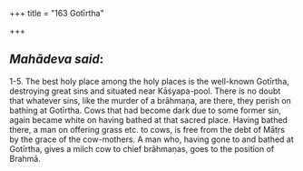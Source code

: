 +++
title = "163 Gotīrtha"

+++
 

## *Mahādeva said*:

1-5. The best holy place among the holy places is the well-known Gotīrtha, destroying great sins and situated near Kāśyapa-pool. There is no doubt that whatever sins, like the murder of a brāhmaṇa, are there, they perish on bathing at Gotīrtha. Cows that had become dark due to some former sin, again became white on having bathed at that sacred place. Having bathed there, a man on offering grass etc. to cows, is free from the debt of Mātṛs by the grace of the cow-mothers. A man who, having gone to and bathed at Gotīrtha, gives a milch cow to chief brāhmaṇas, goes to the position of Brahmā.


